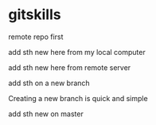 # gitskills
remote repo first

add sth new here from my local computer

add sth new here from remote server

add sth on a new branch

Creating a new branch is quick and simple

add sth new on master
